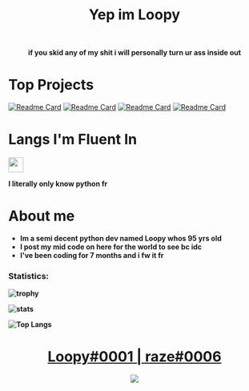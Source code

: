 <h1 align="center">Yep im Loopy</h1>
<br>
<p align="center"><b>if you skid any of my shit i will personally turn ur ass inside out</b></p>

# Top Projects
[![Readme Card](https://github-readme-stats.vercel.app/api/pin/?username=wizzable&repo=xyla-multi-tool&theme=dark)](https://github.com/Wizzable/xyla-multi-tool)
[![Readme Card](https://github-readme-stats.vercel.app/api/pin/?username=wizzable&repo=Clap&theme=dark)](https://github.com/Wizzable/Clap)
[![Readme Card](https://github-readme-stats.vercel.app/api/pin/?username=wizzable&repo=Veil&theme=dark)](https://github.com/Wizzable/Veil)
[![Readme Card](https://github-readme-stats.vercel.app/api/pin/?username=wizzable&repo=Discord-AntiNuke&theme=dark)](https://github.com/Wizzable/Discord-AntiNuke)


# Langs I'm Fluent In

<p align="left">
<img src="https://cdn.discordapp.com/attachments/965119278640681011/965129690178281502/unknown.png" width="30">
<p align="left"><b>I literally only know python fr</n></p>

# About me
- Im a semi decent python dev named Loopy whos 95 yrs old
- I post my mid code on here for the world to see bc idc
- I've been coding for 7 months and i fw it fr

### Statistics:
![trophy](https://github-profile-trophy.vercel.app/?username=wizzable&theme=gruvbox)

![stats](https://github-readme-stats.vercel.app/api?username=wizzable&show_icons=true&theme=radical) 

![Top Langs](https://github-readme-stats.vercel.app/api/top-langs/?username=wizzable&layout=compact&show_icons=true&title_color=fff&icon_color=79ff97&text_color=9f9f9f&bg_color=151515)
# 
<h1 align="center"><a href="https://discord.gg/gucci">Loopy#0001 | raze#0006</a></h1>
<p align="center">
  <a href="http://discord.gg/gucci">
    <img src="https://discord.c99.nl/widget/theme-2/872558723242029097.png"/>
     </a>
</p>
